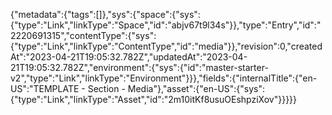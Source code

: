 {"metadata":{"tags":[]},"sys":{"space":{"sys":{"type":"Link","linkType":"Space","id":"abjv67t9l34s"}},"type":"Entry","id":"2220691315","contentType":{"sys":{"type":"Link","linkType":"ContentType","id":"media"}},"revision":0,"createdAt":"2023-04-21T19:05:32.782Z","updatedAt":"2023-04-21T19:05:32.782Z","environment":{"sys":{"id":"master-starter-v2","type":"Link","linkType":"Environment"}}},"fields":{"internalTitle":{"en-US":"TEMPLATE - Section - Media"},"asset":{"en-US":{"sys":{"type":"Link","linkType":"Asset","id":"2m10itKf8usuOEshpziXov"}}}}}